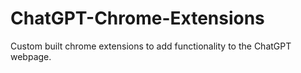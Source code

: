 # ChatGPT-Chrome-Extensions
Custom built chrome extensions to add functionality to the ChatGPT webpage.

